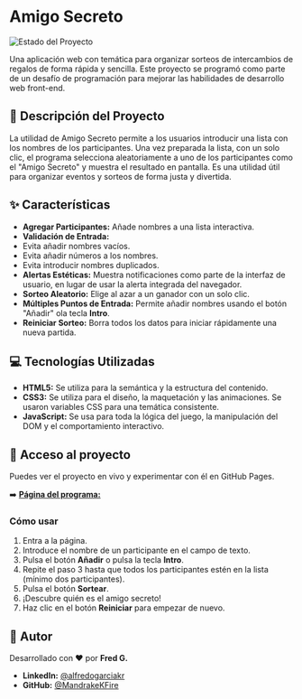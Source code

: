 # Amigo Secreto

![Estado del Proyecto](https://img.shields.io/badge/status-finalizado-green)

Una aplicación web con temática para organizar sorteos de intercambios
de regalos de forma rápida y sencilla. Este proyecto se programó como parte de
un desafío de programación para mejorar las habilidades de desarrollo web front-end.

## 📜 Descripción del Proyecto

La utilidad de Amigo Secreto permite a los usuarios introducir una lista con los
nombres de los participantes. Una vez preparada la lista, con un solo clic, el
programa selecciona aleatoriamente a uno de los participantes como el "Amigo Secreto"
y muestra el resultado en pantalla. Es una utilidad útil para organizar eventos y
sorteos de forma justa y divertida.

## ✨ Características

- **Agregar Participantes:** Añade nombres a una lista interactiva.
- **Validación de Entrada:**
- Evita añadir nombres vacíos.
- Evita añadir números a los nombres.
- Evita introducir nombres duplicados.
- **Alertas Estéticas:** Muestra notificaciones como parte de la interfaz de usuario, en lugar de usar la alerta integrada del navegador.
- **Sorteo Aleatorio:** Elige al azar a un ganador con un solo clic.
- **Múltiples Puntos de Entrada:** Permite añadir nombres usando el botón "Añadir" ola tecla **Intro**.
- **Reiniciar Sorteo:** Borra todos los datos para iniciar rápidamente una nueva partida.

## 💻 Tecnologías Utilizadas

- **HTML5:** Se utiliza para la semántica y la estructura del contenido.
- **CSS3:** Se utiliza para el diseño, la maquetación y las animaciones. Se usaron variables CSS para una temática consistente.
- **JavaScript:** Se usa para toda la lógica del juego, la manipulación del DOM y el comportamiento interactivo.

## 🚀 Acceso al proyecto

Puedes ver el proyecto en vivo y experimentar con él en GitHub Pages.

➡️ **[Página del programa: ]([URL])**

### Cómo usar

1. Entra a la página.
2. Introduce el nombre de un participante en el campo de texto.
3. Pulsa el botón **Añadir** o pulsa la tecla **Intro**.
4. Repite el paso 3 hasta que todos los participantes estén en la lista (mínimo dos participantes).
5. Pulsa el botón **Sortear**.
6. ¡Descubre quién es el amigo secreto!
7. Haz clic en el botón **Reiniciar** para empezar de nuevo.

## 👤 Autor

Desarrollado con ❤️ por **Fred G.**

- **LinkedIn:** [@alfredogarciakr ](https://www.linkedin.com/in/alfredogarciakr)
- **GitHub:** [@MandrakeKFire ](https://github.com/MandrakeKFire)
